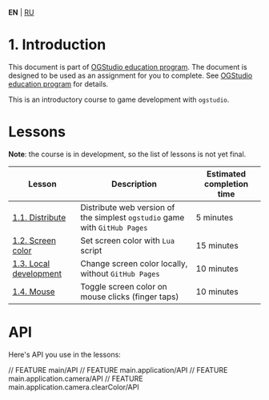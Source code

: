 
**EN** | [RU][ru]

# 1. Introduction

This document is part of [OGStudio education program][education]. 
The document is designed to be used as an assignment for you to complete.
See [OGStudio education program][education] for details.

This is an introductory course to game development with `ogstudio`.

# Lessons

**Note**: the course is in development, so the list of lessons is not yet final.

| Lesson | Description | Estimated completion time |
|-|-|-|
| [1.1. Distribute][1.1.Distribute] | Distribute web version of the simplest `ogstudio` game with `GitHub Pages` | 5 minutes |
| [1.2. Screen color][1.2.ScreenColor] | Set screen color with `Lua` script | 15 minutes |
| [1.3. Local development][1.3.LocalDev] | Change screen color locally, without `GitHub Pages` | 10 minutes |
| [1.4. Mouse][1.4.Mouse] | Toggle screen color on mouse clicks (finger taps) | 10 minutes |

# API

Here's API you use in the lessons:

// FEATURE main/API
// FEATURE main.application/API
// FEATURE main.application.camera/API
// FEATURE main.application.camera.clearColor/API

[ru]: README-ru.md

[education]: http://opengamestudio.org/pages/education.html
[1.1.Distribute]: lessons/1.1.Distribute/README.md
[1.2.ScreenColor]: lessons/1.2.ScreenColor/README.md
[1.3.LocalDev]: lessons/1.3.LocalDev/README.md
[1.4.Mouse]: lessons/1.4.Mouse/README.md

